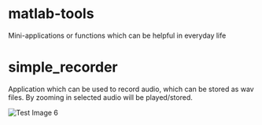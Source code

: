 # matlab-tools
Mini-applications or functions which can be helpful in everyday life

# simple_recorder #

Application which can be used to record audio, which can be stored as wav files. By zooming in selected audio will be played/stored.


![Test Image 6](simple_recorder/simple_recorder.png)
